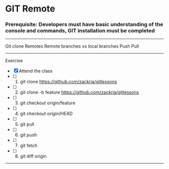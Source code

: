 # GIT Remote 

### **Prerequisite:** Developers must have basic understanding of the console and commands, GIT installation must be completed

--- 
Git clone
Remotes 
Remote branches vs local branches 
Push
Pull

---

Exercise
- [x] Attend the class
- [ ] 1) git clone https://github.com/zackria/gitlessons 
- [ ] 2) git clone -b feature https://github.com/zackria/gitlessons
- [ ] 3) git checkout origin/feature 
- [ ] 4) git checkout origin/HEAD
- [ ] 5) git pull
- [ ] 6) git push
- [ ] 7) git fetch
- [ ] 8) git diff origin

---